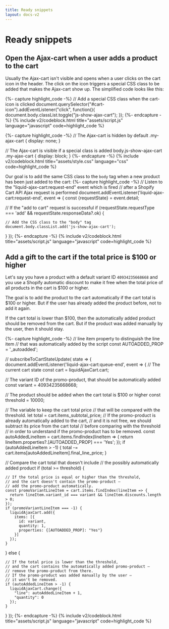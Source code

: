 ```yaml
---
title: Ready snippets
layout: docs-v2
---
```


# Ready snippets

## Open the Ajax-cart when a user adds a product to the cart

Usually the Ajax-cart isn't visible and opens when a user clicks on the cart icon in the header.
The click on the icon triggers a special CSS class to be added that makes the Ajax-cart show up.
The simplified code looks like this:

{%- capture highlight_code -%}
// Add a special CSS class when the cart-icon is clicked 
document.querySelector("#cart-icon").addEventListener("click", function(){
  document.body.classList.toggle("js-show-ajax-cart");
});
{%- endcapture -%}
{% include v2/codeblock.html title="assets/script.js" language="javascript" code=highlight_code %}

{%- capture highlight_code -%}
// The Ajax-cart is hidden by default
.my-ajax-cart {
  display: none;
}

// The Ajax-cart is visible if a special class is added
body.js-show-ajax-cart .my-ajax-cart {
  display: block;
}
{%- endcapture -%}
{% include v2/codeblock.html title="assets/style.css" language="css" code=highlight_code %}

Our goal is to add the same CSS class to the `body` tag when a new product has been just added to the cart:
{%- capture highlight_code -%}
// Listen to the "liquid-ajax-cart:request-end" event which is fired 
// after a Shopify Cart API Ajax request is performed
document.addEventListener('liquid-ajax-cart:request-end', event => {
  const {requestState} = event.detail;

  // If the "add to cart" request is successful 
  if (requestState.requestType === 'add' && requestState.responseData?.ok) {

    // Add the CSS class to the "body" tag
    document.body.classList.add('js-show-ajax-cart');
  }
});
{%- endcapture -%}
{% include v2/codeblock.html title="assets/script.js" language="javascript" code=highlight_code %}

## Add a gift to the cart if the total price is $100 or higher

Let's say you have a product with a default variant ID `40934235668668` 
and you use a Shopify automatic discount to make it free when the total price of all products in the cart is $100 or higher.

The goal is to add the product to the cart automatically if the cart total is $100 or higher.
But if the user has already added the product before, not to add it again.

If the cart total is lower than $100,
then the automatically added product should be removed from the cart.
But if the product was added manually by the user, then it should stay.

{%- capture highlight_code -%}
// line item property to distinguish the line item
// that was automatically added by the script
const AUTOADDED_PROP = '_autoadded';

// subscribeToCartStateUpdate( state => {
document.addEventListener('liquid-ajax-cart:queue-end', event => {
  // The current cart state
  const cart = liquidAjaxCart.cart;

  // The variant ID of the promo-product, that should be automatically added
  const variant = 40934235668668;

  // The product should be added when the cart total is $100 or higher
  const threshold = 10000;

  // The variable to keep the cart total price
  // that will be compared with the threshold.
  let total = cart.items_subtotal_price;
  // If the promo-product is already automatically added to the cart,
  // and it is not free, we should subtract its price from the cart total
  // before comparing with the threshold
  // in order to understand if the promo-product has to be removed.
  const autoAddedLineItem = cart.items.findIndex(lineItem => {
    return lineItem.properties?.[AUTOADDED_PROP] === 'Yes';
  });
  if (autoAddedLineItem > -1) {
    total -= cart.items[autoAddedLineItem].final_line_price;
  }

  // Compare the cart total that doesn't include
  // the possibly automatically added product
  if (total >= threshold) {

    // If the total price is equal or higher than the threshold,
    // and the cart doesn't contain the promo-product —
    // add the promo-product automatically.
    const promoVariantLineItem = cart.items.findIndex(lineItem => {
      return lineItem.variant_id === variant && lineItem.discounts.length > 0;
    });
    if (promoVariantLineItem === -1) {
      liquidAjaxCart.add({
        items: [{
          id: variant,
          quantity: 1,
          properties: {[AUTOADDED_PROP]: "Yes"}
        }]
      });
    }
  } else {

    // If the total price is lower than the threshold,
    // and the cart contains the automatically added promo-product —
    // remove the promo-product from there.
    // If the promo-product was added manually by the user —
    // it won't be removed.
    if (autoAddedLineItem > -1) {
      liquidAjaxCart.change({
        "line": autoAddedLineItem + 1,
        "quantity": 0
      });
    }
  }
});
{%- endcapture -%}
{% include v2/codeblock.html title="assets/script.js" language="javascript" code=highlight_code %}